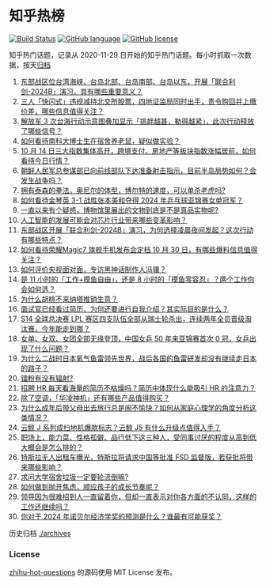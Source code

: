 # 知乎热榜
[![Build Status](https://github.com/ToWeLong/zhihu-hot-questions/workflows/CI/badge.svg)](https://github.com/ToWeLong/zhihu-hot-questions/actions)
[![GitHub language](https://img.shields.io/badge/language-golang-orange.svg)](https://golang.org/)
[![GitHub license](https://img.shields.io/github/license/ToWeLong/zhihu-hot-questions)](https://github.com/ToWeLong/zhihu-hot-questions/blob/main/LICENSE)

知乎热门话题，记录从 2020-11-29 日开始的知乎热门话题。每小时抓取一次数据，按天[归档](./archives)

<!-- BEGIN -->

1. [东部战区位台湾海峡、台岛北部、台岛南部、台岛以东，开展「联合利剑-2024B」演习，具有哪些重要意义？](https://www.zhihu.com/question/865408353)
1. [三人「快闪式」违规减持北交所股票，四地证监局同时出手，责令购回并上缴价差，哪些信息值得关注？](https://www.zhihu.com/question/838018769)
1. [解放军 3 次台海行动示意图叠加显示「挑衅越甚，勒得越紧」，此次行动释放了哪些信号？](https://www.zhihu.com/question/867751953)
1. [如何看待南科大博士生在宿舍养老鼠，疑似做实验？](https://www.zhihu.com/question/836456090)
1. [10 月 14 日三大指数集体高开，跨境支付、房地产等板块指数涨幅居前，如何看待今日行情？](https://www.zhihu.com/question/868857627)
1. [朝鲜人民军总参谋部已向前线部队下达准备射击指示，目前半岛局势如何？会发生战争吗？](https://www.zhihu.com/question/860023603)
1. [拥有泰森的拳法，奥尼尔的体型，博尔特的速度，可以单杀老虎吗?](https://www.zhihu.com/question/630279669)
1. [如何看待金琴英 3-1 战胜张本美和夺得 2024 年乒乓球亚锦赛女单冠军？](https://www.zhihu.com/question/858113940)
1. [一直以来有个疑惑，博物馆里展出的文物到底是不是真品实物呢?](https://www.zhihu.com/question/473558820)
1. [人工智能的发展可能会对芯片行业带来哪些变革影响？](https://www.zhihu.com/question/827235247)
1. [东部战区开展「联合利剑-2024B」演习，为何选择凌晨夜间发起？这次行动有哪些特点？](https://www.zhihu.com/question/867541176)
1. [如何看待荣耀Magic7 旗舰手机发布会定档 10 月 30 日，有哪些爆料信息值得关注？](https://www.zhihu.com/question/868167578)
1. [如何评价央视面对面，专访黑神话制作人冯骥？](https://www.zhihu.com/question/860754344)
1. [是 11 小时的「工作+摸鱼自由」，还是 8 小时的「摸鱼零容忍」？两个工作你会如何选？](https://www.zhihu.com/question/792484124)
1. [为什么胡桃不来纳塔推销生意？](https://www.zhihu.com/question/821281183)
1. [面试官已经看过简历，为何还要进行自我介绍？其实际目的是什么？](https://www.zhihu.com/question/668869056)
1. [S14 全球总决赛 LPL 赛区四支队伍全部从瑞士轮杀出，连续两年全员晋级淘汰赛，今年能走到哪？](https://www.zhihu.com/question/863262088)
1. [女单、女双、女团全部无缘登顶，中国女乒 50 年来亚锦赛首次 0 冠，女乒出现了什么问题？](https://www.zhihu.com/question/856317982)
1. [为什么二战时日本氧气鱼雷领先世界，战后各国的鱼雷研发却没有继续走日本的路子？](https://www.zhihu.com/question/861798815)
1. [镭粉有没有辐射?](https://www.zhihu.com/question/815237891)
1. [招聘 HR 每天看海量的简历不枯燥吗？简历中体现什么能吸引 HR 的注意力？](https://www.zhihu.com/question/668869104)
1. [除了空调，「华凌神机」还有哪些产品值得购买？](https://www.zhihu.com/question/831445955)
1. [为什么成年后带父母出去旅行总是闹不愉快？如何从家庭心理学的角度分析这类情况？](https://www.zhihu.com/question/671400730)
1. [云鲸 J 系列成扫地机爆款标志？云鲸 J5 有什么升级点值得入手？](https://www.zhihu.com/question/868510154)
1. [职场上，能力菜、性格孤僻、品行低下这三种人，受同事讨厌的程度从高到低大概会是怎么排的？](https://www.zhihu.com/question/815108661)
1. [特斯拉无人出租车曝光，特斯拉将请求中国等批准 FSD 监督版，若获批将带来哪些影响？](https://www.zhihu.com/question/801860821)
1. [求问大学宿舍垃圾一定要轮流倒嘛?](https://www.zhihu.com/question/667437190)
1. [如何做到抛开焦虑，顺应孩子的成长节奏呢？](https://www.zhihu.com/question/678835216)
1. [领导因为很难招到人一直留着你，但却一直表示对你各方面的不认同，这样的工作还继续吗？](https://www.zhihu.com/question/812944723)
1. [你对于 2024 年诺贝尔经济学奖的预测是什么？谁最有可能获奖？](https://www.zhihu.com/question/666086006)

<!-- END -->

历史归档 [./archives](./archives)


### License
[zhihu-hot-questions](https://github.com/towelong/zhihu-hot-questions) 的源码使用 MIT License 发布。